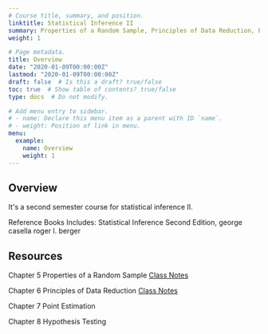 ```yaml
---
# Course title, summary, and position.
linktitle: Statistical Inference II
summary: Properties of a Random Sample, Principles of Data Reduction, Point Estimation, and Hypothesis Testing
weight: 1

# Page metadata.
title: Overview
date: "2020-01-09T00:00:00Z"
lastmod: "2020-01-09T00:00:00Z"
draft: false  # Is this a draft? true/false
toc: true  # Show table of contents? true/false
type: docs  # Do not modify.

# Add menu entry to sidebar.
# - name: Declare this menu item as a parent with ID `name`.
# - weight: Position of link in menu.
menu:
  example:
    name: Overview
    weight: 1
---
```


## Overview


It's a second semester course for statistical inference II.

Reference Books Includes: Statistical Inference Second Edition, george casella roger l. berger

## Resources

Chapter 5 Properties of a Random Sample [Class Notes](./files/chapter5.pdf)

Chapter 6 Principles of Data Reduction [Class Notes](./files/chapter6.pdf)

Chapter 7 Point Estimation

Chapter 8 Hypothesis Testing
